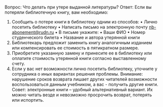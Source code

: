 Вопрос: Что делать при утере выданной литературы?
Ответ: Если вы потеряли библиотечную книгу, вам необходимо:
1.	Сообщить о потере книги в библиотеку одним из способов:
•	Лично посетить библиотеку
•	Написать письмо на электронную почту nb-abonement@rudn.ru
•	В письме укажите:
•	Ваши ФИО
•	Номер студенческого билета
•	Название и автора утерянной книги
2.	Библиотекарь предложит заменить книгу аналогичным изданием или компенсировать ее стоимость в пятикратном размере.
3.	Приобретите указанную замену и принесите ее в библиотеку или оплатите стоимость утерянной книги согласно выставленному счету.
4.	Если у вас нет возможности лично посетить библиотеку, уточните у сотрудника о иных вариантах решения проблемы.
Внимание: нарушение сроков возврата лишает других читателей возможности воспользоваться данным учебником, а вас - получить другие книги.
Совет: электронные книги – удобный альтернативный вариант. Их можно читать везде и невозможно просрочить возврат, потерять или испортить.
